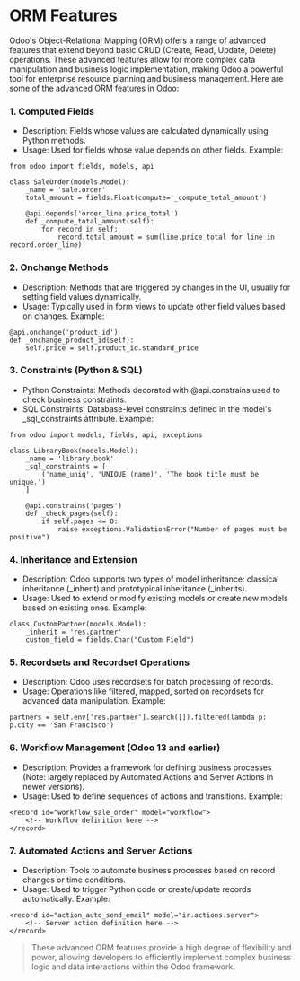 #  ORM Features
Odoo's Object-Relational Mapping (ORM) offers a range of advanced features that extend beyond basic CRUD (Create, Read, Update, Delete) operations. These advanced features allow for more complex data manipulation and business logic implementation, making Odoo a powerful tool for enterprise resource planning and business management. Here are some of the advanced ORM features in Odoo:

### 1. Computed Fields
- Description: Fields whose values are calculated dynamically using Python methods.
- Usage: Used for fields whose value depends on other fields.
Example:
```
from odoo import fields, models, api

class SaleOrder(models.Model):
    _name = 'sale.order'
    total_amount = fields.Float(compute='_compute_total_amount')

    @api.depends('order_line.price_total')
    def _compute_total_amount(self):
        for record in self:
            record.total_amount = sum(line.price_total for line in record.order_line)
```
### 2. Onchange Methods
- Description: Methods that are triggered by changes in the UI, usually for setting field values dynamically.
- Usage: Typically used in form views to update other field values based on changes.
Example:
```
@api.onchange('product_id')
def _onchange_product_id(self):
    self.price = self.product_id.standard_price
```
### 3. Constraints (Python & SQL)
- Python Constraints: Methods decorated with @api.constrains used to check business constraints.
- SQL Constraints: Database-level constraints defined in the model's _sql_constraints attribute.
Example:
```
from odoo import models, fields, api, exceptions

class LibraryBook(models.Model):
    _name = 'library.book'
    _sql_constraints = [
        ('name_uniq', 'UNIQUE (name)', 'The book title must be unique.')
    ]

    @api.constrains('pages')
    def _check_pages(self):
        if self.pages <= 0:
            raise exceptions.ValidationError("Number of pages must be positive")
```
### 4. Inheritance and Extension
- Description: Odoo supports two types of model inheritance: classical inheritance (_inherit) and prototypical inheritance (_inherits).
- Usage: Used to extend or modify existing models or create new models based on existing ones.
Example:
```
class CustomPartner(models.Model):
    _inherit = 'res.partner'
    custom_field = fields.Char("Custom Field")
```
### 5. Recordsets and Recordset Operations
- Description: Odoo uses recordsets for batch processing of records.
- Usage: Operations like filtered, mapped, sorted on recordsets for advanced data manipulation.
Example:
```
partners = self.env['res.partner'].search([]).filtered(lambda p: p.city == 'San Francisco')
```
### 6. Workflow Management (Odoo 13 and earlier)
- Description: Provides a framework for defining business processes (Note: largely replaced by Automated Actions and Server Actions in newer versions).
- Usage: Used to define sequences of actions and transitions.
Example:
```
<record id="workflow_sale_order" model="workflow">
    <!-- Workflow definition here -->
</record>
```
### 7. Automated Actions and Server Actions
- Description: Tools to automate business processes based on record changes or time conditions.
- Usage: Used to trigger Python code or create/update records automatically.
Example:
```
<record id="action_auto_send_email" model="ir.actions.server">
    <!-- Server action definition here -->
</record>
```
> These advanced ORM features provide a high degree of flexibility and power, allowing developers to efficiently implement complex business logic and data interactions within the Odoo framework.
